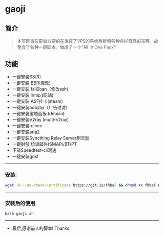# gaoji

## 简介

>本项目旨在更加方便的在重装了VPS的系统后折腾各种各样奇怪的东西。故整合了各种一键脚本，做成了一个"All In One Pack"

## 功能

- 一键安装SS(R)
- 一键安装 BBR(魔改)
- 一键安装 fail2ban（修改ssh）
- 一键安装 lnmp (网站)
- 一键安装 ASF挂卡(steam)
- 一键安装adbyby（广告过滤） 
- 一键安装宝塔面板 (debian)
- 一键安装V2ray (multi-v2ray)
- 一键安装rclone
- 一键安装aria2
- 一键安装Syncthing Relay Server刷流量
- 一键封禁 垃圾邮件(SMAP)/BT/PT
- 下载Speedtest-cli测速
- 一键安装gost

---
### 安装:
``` bash
wget -N --no-check-certificate https://git.io/fhbeF && chmod +x fhbeF && ./fhbeF
```

---

### 安装后的使用
``` bash
bash gaoji.sh
```

---

-  最后,感谢前人的脚本! Thanks
